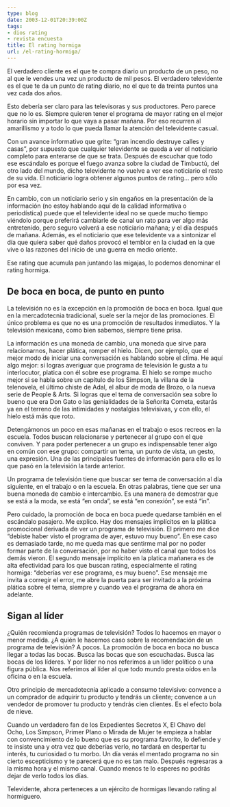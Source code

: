 ```yaml
---
type: blog
date: 2003-12-01T20:39:00Z
tags:
- dios rating
- revista encuesta
title: El rating hormiga
url: /el-rating-hormiga/
---
```


El verdadero cliente es el que te compra diario un producto de un peso, no al que le vendes una vez un producto de mil pesos.
El verdadero televidente es el que te da un punto de rating diario, no el que te da treinta puntos una vez cada dos años.

Esto debería ser claro para las televisoras y sus productores. Pero parece que no lo es. Siempre quieren tener el programa de mayor rating en el mejor horario sin importar lo que vaya a pasar mañana. Por eso recurren al amarillismo y a todo lo que pueda llamar la atención del televidente casual.

Con un avance informativo que grite: “gran incendio destruye calles y casas”, por supuesto que cualquier televidente se queda a ver el noticiario completo para enterarse de que se trata. Después de escuchar que todo ese escándalo es porque el fuego avanza sobre la ciudad de Timbuctú, del otro lado del mundo, dicho televidente no vuelve a ver ese noticiario el resto de su vida. El noticiario logra obtener algunos puntos de rating… pero sólo por esa vez.

En cambio, con un noticiario serio y sin engaños en la presentación de la información (no estoy hablando aquí de la calidad informativa o periodística) puede que el televidente ideal no se quede mucho tiempo viéndolo porque preferirá cambiarle de canal un rato para ver algo más entretenido, pero seguro volverá a ese noticiario mañana; y el día después de mañana. Además, es el noticiario que ese televidente va a sintonizar el día que quiera saber qué daños provocó el temblor en la ciudad en la que vive o las razones del inicio de una guerra en medio oriente.

Ese rating que acumula pan juntando las migajas, lo podemos denominar el rating hormiga.

## De boca en boca, de punto en punto

La televisión no es la excepción en la promoción de boca en boca. Igual que en la mercadotecnia tradicional, suele ser la mejor de las promociones. El único problema es que no es una promoción de resultados inmediatos. Y la televisión mexicana, como bien sabemos, siempre tiene prisa.

La información es una moneda de cambio, una moneda que sirve para relacionarnos, hacer plática, romper el hielo. Dicen, por ejemplo, que el mejor modo de iniciar una conversación es hablando sobre el clima. He aquí algo mejor: si logras averiguar que programa de televisión le gusta a tu interlocutor, platica con él sobre ese programa. El hielo se rompe mucho mejor si se habla sobre un capítulo de los Simpson, la villana de la telenovela, el último chiste de Adal, el albur de moda de Brozo, o la nueva serie de People &amp; Arts. Si logras que el tema de conversación sea sobre lo bueno que era Don Gato o las genialidades de la Señorita Cometa, estarás ya en el terreno de las intimidades y nostalgias televisivas, y con ello, el hielo está más que roto.

Detengámonos un poco en esas mañanas en el trabajo o esos recreos en la escuela. Todos buscan relacionarse y pertenecer al grupo con el que conviven. Y para poder pertenecer a un grupo es indispensable tener algo en común con ese grupo: compartir un tema, un punto de vista, un gesto, una expresión. Una de las principales fuentes de información para ello es lo que pasó en la televisión la tarde anterior.

Un programa de televisión tiene que buscar ser tema de conversación al día siguiente, en el trabajo o en la escuela. En otras palabras, tiene que ser una buena moneda de cambio e intercambio. Es una manera de demostrar que se está a la moda, se está “en onda”, se está “en conexión”, se está “in”.

Pero cuidado, la promoción de boca en boca puede quedarse también en el escándalo pasajero. Me explico. Hay dos mensajes implícitos en la plática promocional derivada de ver un programa de televisión. El primero me dice “debiste haber visto el programa de ayer, estuvo muy bueno”. En ese caso es demasiado tarde, no me queda mas que sentirme mal por no poder formar parte de la conversación, por no haber visto el canal que todos los demás vieron. El segundo mensaje implícito en la platica mañanera es de alta efectividad para los que buscan rating, especialmente el rating hormiga: “deberías ver ese programa, es muy bueno”. Ese mensaje me invita a corregir el error, me abre la puerta para ser invitado a la próxima plática sobre el tema, siempre y cuando vea el programa de ahora en adelante.

## Sigan al líder 

¿Quién recomienda programas de televisión? Todos lo hacemos en mayor o menor medida. ¿A quién le hacemos caso sobre la recomendación de un programa de televisión? A pocos. La promoción de boca en boca no busca llegar a todas las bocas. Busca las bocas que son escuchadas. Busca las bocas de los líderes. Y por líder no nos referimos a un líder político o una figura pública. Nos referimos al líder al que todo mundo presta oídos en la oficina o en la escuela.

Otro principio de mercadotecnia aplicado a consumo televisivo: convence a un comprador de adquirir tu producto y tendrás un cliente; convence a un vendedor de promover tu producto y tendrás cien clientes. Es el efecto bola de nieve.

Cuando un verdadero fan de los Expedientes Secretos X, El Chavo del Ocho, Los Simpson, Primer Plano o Mirada de Mujer te empieza a hablar con convencimiento de lo bueno que es su programa favorito, lo defiende y te insiste una y otra vez que deberías verlo, no tardará en despertar tu interés, tu curiosidad o tu morbo. Un día verás el mentado programa no sin cierto escepticismo y te parecerá que no es tan malo. Después regresaras a la misma hora y el mismo canal. Cuando menos te lo esperes no podrás dejar de verlo todos los días.

Televidente, ahora perteneces a un ejército de hormigas llevando rating al hormiguero.
